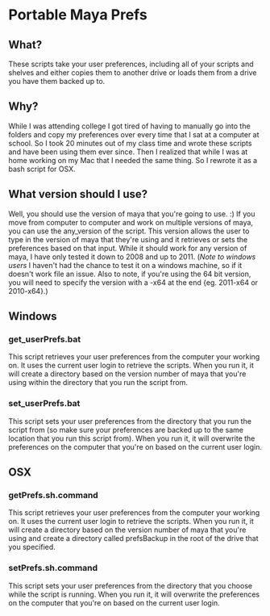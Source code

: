 # Portable Maya Prefs

## What?
These scripts take your user preferences, including all of your scripts and shelves and either copies them to another drive or loads them from a drive you have them backed up to.

## Why?
While I was attending college I got tired of having to manually go into the folders and copy my preferences over every time that I sat at a computer at school. So I took 20 minutes out of my class time and wrote these scripts and have been using them ever since. Then I realized that while I was at home working on my Mac that I needed the same thing. So I rewrote it as a bash script for OSX.

## What version should I use?
Well, you should use the version of maya that you're going to use. :) If you move from computer to computer and work on multiple versions of maya, you can use the any_version of the script. This version allows the user to type in the version of maya that they're using and it retrieves or sets the preferences based on that input. While it should work for any version of maya, I have only tested it down to 2008 and up to 2011.  (*Note to windows users* I haven't had the chance to test it on a windows machine, so if it doesn't work file an issue. Also to note, if you're using the 64 bit version, you will need to specify the version with a -x64 at the end {eg. 2011-x64 or 2010-x64}.)

## Windows

### get_userPrefs.bat
This script retrieves your user preferences from the computer your working on. It uses the current user login to retrieve the scripts. When you run it, it will create a directory based on the version number of maya that you're using within the directory that you run the script from.

### set_userPrefs.bat
This script sets your user preferences from the directory that you run the script from (so make sure your preferences are backed up to the same location that you run this script from). When you run it, it will overwrite the preferences on the computer that you're on based on the current user login.

## OSX
### getPrefs.sh.command
This script retrieves your user preferences from the computer your working on. It uses the current user login to retrieve the scripts. When you run it, it will create a directory based on the version number of maya that you're using and create a directory called prefsBackup in the root of the drive that you specified.

### setPrefs.sh.command
This script sets your user preferences from the directory that you choose while the script is running. When you run it, it will overwrite the preferences on the computer that you're on based on the current user login.
